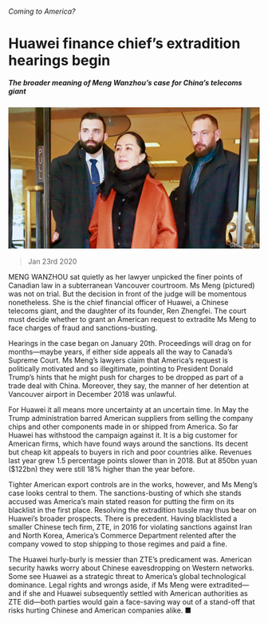 ###### Coming to America?

# Huawei finance chief’s extradition hearings begin 

##### The broader meaning of Meng Wanzhou’s case for China’s telecoms giant 

![image](images/20200125_WBP003_0.jpg) 

> Jan 23rd 2020 

MENG WANZHOU sat quietly as her lawyer unpicked the finer points of Canadian law in a subterranean Vancouver courtroom. Ms Meng (pictured) was not on trial. But the decision in front of the judge will be momentous nonetheless. She is the chief financial officer of Huawei, a Chinese telecoms giant, and the daughter of its founder, Ren Zhengfei. The court must decide whether to grant an American request to extradite Ms Meng to face charges of fraud and sanctions-busting.

Hearings in the case began on January 20th. Proceedings will drag on for months—maybe years, if either side appeals all the way to Canada’s Supreme Court. Ms Meng’s lawyers claim that America’s request is politically motivated and so illegitimate, pointing to President Donald Trump’s hints that he might push for charges to be dropped as part of a trade deal with China. Moreover, they say, the manner of her detention at Vancouver airport in December 2018 was unlawful.


For Huawei it all means more uncertainty at an uncertain time. In May the Trump administration barred American suppliers from selling the company chips and other components made in or shipped from America. So far Huawei has withstood the campaign against it. It is a big customer for American firms, which have found ways around the sanctions. Its decent but cheap kit appeals to buyers in rich and poor countries alike. Revenues last year grew 1.5 percentage points slower than in 2018. But at 850bn yuan ($122bn) they were still 18% higher than the year before.

Tighter American export controls are in the works, however, and Ms Meng’s case looks central to them. The sanctions-busting of which she stands accused was America’s main stated reason for putting the firm on its blacklist in the first place. Resolving the extradition tussle may thus bear on Huawei’s broader prospects. There is precedent. Having blacklisted a smaller Chinese tech firm, ZTE, in 2016 for violating sanctions against Iran and North Korea, America’s Commerce Department relented after the company vowed to stop shipping to those regimes and paid a fine.

The Huawei hurly-burly is messier than ZTE’s predicament was. American security hawks worry about Chinese eavesdropping on Western networks. Some see Huawei as a strategic threat to America’s global technological dominance. Legal rights and wrongs aside, if Ms Meng were extradited—and if she and Huawei subsequently settled with American authorities as ZTE did—both parties would gain a face-saving way out of a stand-off that risks hurting Chinese and American companies alike. ■

